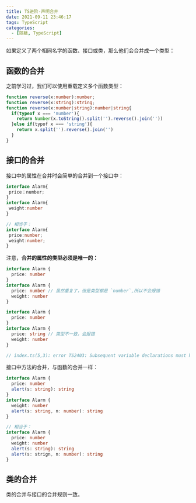 ```yaml
---
title: TS进阶-声明合并
date: 2021-09-11 23:46:17
tags: TypeScript
categories:
  - [随敲, TypeScript]
---
```


如果定义了两个相同名字的函数、接口或类，那么他们会合并成一个类型：

<!-- more -->

## 函数的合并

之前学习过，我们可以使用重载定义多个函数类型：

```ts
function reverse(x:number):number;
function reverse(x:string):string;
function reverse(x:number|string):number|string{
  if(typeof x === 'number'){
    return Number(x.toString().split('').reverse().join(''))
  }else if(typof x === 'string'){
    return x.split('').reverse().join('')
  }
}
```

## 接口的合并

接口中的属性在合并时会简单的合并到一个接口中：

```ts
interface Alarm{
 price：number;
}
interface Alarm{
 weight:number
}

// 相当于：
interface Alarm{
 price:number;
 weight:number;
}
```

注意，**合并的属性的类型必须是唯一的：**

```ts
interface Alarm {
  price: number
}
interface Alarm {
  price: number // 虽然重复了，但是类型都是 `number`,所以不会报错
  weight: number
}
```

```ts
interface Alarm {
  price: number
}
interface Alarm {
  price: string // 类型不一致，会报错
  weight: number
}

// index.ts(5,3): error TS2403: Subsequent variable declarations must have the same type.  Variable 'price' must be of type 'number', but here has type 'string'.
```

接口中方法的合并，与函数的合并一样：

```ts
interface Alarm {
  price: number
  alert(s: string): string
}
interface Alarm {
  weight: number
  alert(s: string, n: number): string
}

// 相当于：
interface Alarm {
  price: number
  weight: number
  alert(s: string): string
  alert(s: strign, n: number): string
}
```

## 类的合并

类的合并与接口的合并规则一致。
